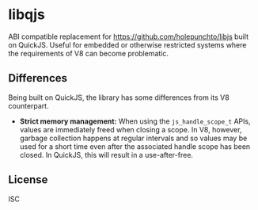# libqjs

ABI compatible replacement for https://github.com/holepunchto/libjs built on QuickJS. Useful for embedded or otherwise restricted systems where the requirements of V8 can become problematic.

## Differences

Being built on QuickJS, the library has some differences from its V8 counterpart.

- **Strict memory management:** When using the `js_handle_scope_t` APIs, values are immediately freed when closing a scope. In V8, however, garbage collection happens at regular intervals and so values may be used for a short time even after the associated handle scope has been closed. In QuickJS, this will result in a use-after-free.

## License

ISC

